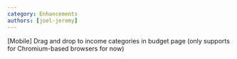 ```yaml
---
category: Enhancements
authors: [joel-jeremy]
---
```


[Mobile] Drag and drop to income categories in budget page (only supports for Chromium-based browsers for now)
